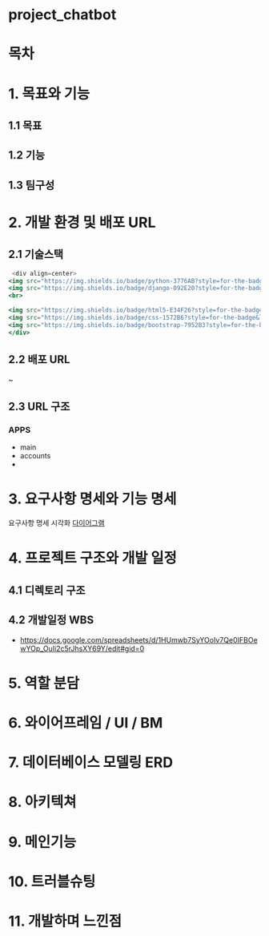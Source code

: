 # project_chatbot

# 목차

# 1. 목표와 기능

## 1.1 목표

## 1.2 기능

## 1.3 팀구성

# 2. 개발 환경 및 배포 URL

## 2.1 기술스택

```jsx
 <div align=center>
<img src="https://img.shields.io/badge/python-3776AB?style=for-the-badge&logo=python&logoColor=white">
<img src="https://img.shields.io/badge/django-092E20?style=for-the-badge&logo=django&logoColor=white">
<br>

<img src="https://img.shields.io/badge/html5-E34F26?style=for-the-badge&logo=html5&logoColor=white">
<img src="https://img.shields.io/badge/css-1572B6?style=for-the-badge&logo=css3&logoColor=white">
<img src="https://img.shields.io/badge/bootstrap-7952B3?style=for-the-badge&logo=bootstrap&logoColor=white">
</div>
```

## 2.2 배포 URL

~

## 2.3 URL 구조

### APPS

- main
- accounts
- 

# 3. 요구사항 명세와 기능 명세

요구사항 명세 시각화 [다이어그램](https://www.mindmeister.com/app/map/3048013454)

# 4. 프로젝트 구조와 개발 일정

## 4.1 디렉토리 구조

## 4.2 개발일정 WBS

- https://docs.google.com/spreadsheets/d/1HUmwb7SyYOoIv7Qe0IFBOewYOp_OuIi2c5rJhsXY69Y/edit#gid=0

# 5. 역할 분담

# 6. 와이어프레임 / UI / BM

# 7. 데이터베이스 모델링 ERD

# 8. 아키텍쳐

# 9. 메인기능

# 10. 트러블슈팅

# 11. 개발하며 느낀점
